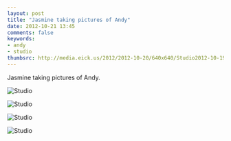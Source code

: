 ```yaml
---
layout: post
title: "Jasmine taking pictures of Andy"
date: 2012-10-21 13:45
comments: false
keywords: 
- andy
- studio
thumbsrc: http://media.eick.us/2012/2012-10-20/640x640/Studio2012-10-19at19-37-17-2012-10-19at19-37-17.jpg
---
```

Jasmine taking pictures of Andy.

![Studio](http://media.eick.us/media/photographs/2012/2012-10-20/Studio2012-10-19at19-37-34-2012-10-19at19-37-34.jpg)


![Studio](http://media.eick.us/media/photographs/2012/2012-10-20/Studio2012-10-19at19-37-28-2012-10-19at19-37-28.jpg)


![Studio](http://media.eick.us/media/photographs/2012/2012-10-20/Studio2012-10-19at19-37-17-2012-10-19at19-37-17.jpg)


![Studio](http://media.eick.us/media/photographs/2012/2012-10-20/Studio2012-10-19at19-38-22-2012-10-19at19-38-22.jpg)

